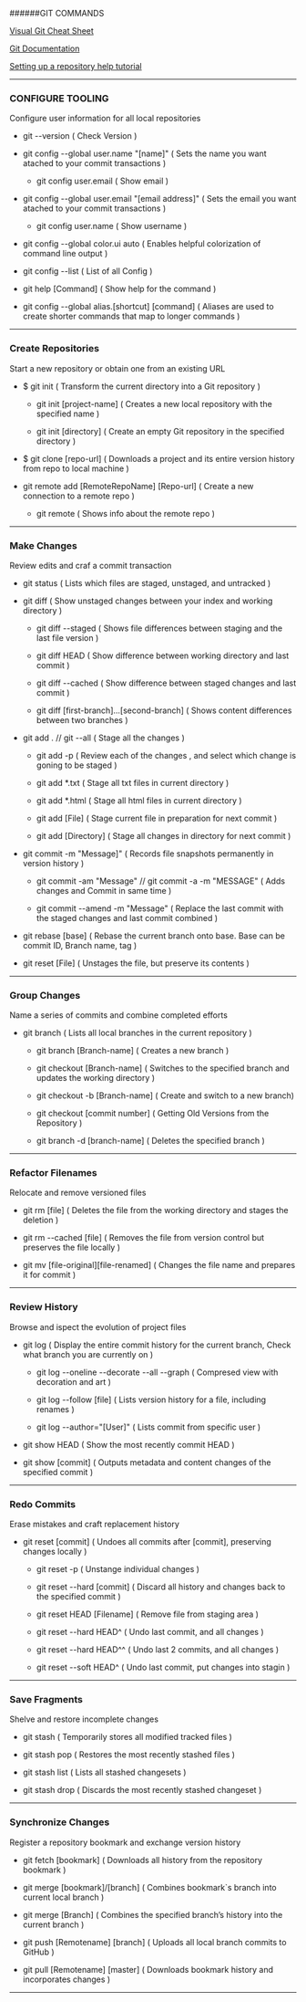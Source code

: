 ######GIT COMMANDS

[Visual Git Cheat Sheet ](http://ndpsoftware.com/git-cheatsheet.html#loc=stash;)

[Git Documentation](https://git-scm.com/docs)

[Setting up a repository help tutorial](https://www.atlassian.com/git/tutorials/setting-up-a-repository)


----------------------------------------------------------------------------------------------------------------------------------------
### CONFIGURE TOOLING
Configure user information for all local repositories

- git --version						                                           ( Check Version )

- git config --global user.name "[name]"                             ( Sets the name you want atached to your commit transactions )

   - git config user.email					                                     ( Show email )

- git config --global user.email "[email address]"                   ( Sets the email you want atached to your commit transactions )

   - git config user.name                                               ( Show username )

- git config --global color.ui auto                                  ( Enables helpful colorization of command line output )

- git config --list					                                         ( List of all Config )

- git help [Command]					              	 ( Show help for the command )

- git config --global alias.[shortcut] [command]      ( Aliases are used to create shorter commands that map to longer commands )


----------------------------------------------------------------------------------------------------------------------------------------
### Create Repositories
Start a new repository or obtain one from an existing URL

- $ git init                                        ( Transform the current directory into a Git repository )

  - git init [project-name]			                ( Creates a new local repository with the specified name )

  - git init [directory]                            ( Create an empty Git repository in the specified directory )

- $ git clone [repo-url]                            ( Downloads a project and its entire version history from repo to local machine )

- git remote add [RemoteRepoName] [Repo-url]		( Create a new connection to a remote repo ) 

  - git remote								        ( Shows info about the remote repo )


----------------------------------------------------------------------------------------------------------------------------------------
### Make Changes
Review edits and craf a commit transaction

- git status                ( Lists which files are staged, unstaged, and untracked )

- git diff                  ( Show unstaged changes between your index and working directory )

  - git diff --staged       ( Shows file differences between staging and the last file version )

  - git diff HEAD           ( Show difference between working directory and last commit )

  - git diff --cached       ( Show difference between staged changes and last commit )    

  - git diff [first-branch]...[second-branch]	( Shows content differences between two branches )

- git add . // git --all    ( Stage all the changes )

  - git add -p              ( Review each of the changes , and select which change is goning to be staged )

  - git add *.txt           ( Stage all txt files in current directory )

  - git add *.html          ( Stage all html files in current directory )

  - git add [File]          ( Stage current file in preparation for next commit )

  - git add [Directory]     ( Stage all changes in directory for next commit )

- git commit -m "Message]"   ( Records file snapshots permanently in version history )

  - git commit -am "Message" // git commit -a -m "MESSAGE"	( Adds changes and Commit in same time )

  - git commit --amend -m "Message"	 ( Replace the last commit with the staged changes and last commit combined )

- git rebase [base]         ( Rebase the current branch onto base. Base can be commit ID, Branch name, tag )

- git reset [File]          ( Unstages the file, but preserve its contents )


----------------------------------------------------------------------------------------------------------------------------------------
### Group Changes
Name a series of commits and combine completed efforts

- git branch					        ( Lists all local branches in the current repository )

  - git branch [Branch-name]			    ( Creates a new branch )

  - git checkout [Branch-name]           	( Switches to the specified branch and updates the working directory )

  - git checkout -b [Branch-name]           ( Create and switch to a new branch)

  - git checkout [commit number]          ( Getting Old Versions from the Repository )

  - git branch -d [branch-name]			( Deletes the specified branch )


----------------------------------------------------------------------------------------------------------------------------------------
### Refactor Filenames
Relocate and remove versioned files

- git rm [file]					            ( Deletes the file from the working directory and stages the deletion )

- git rm --cached [file]			        ( Removes the file from version control but preserves the file locally )

- git mv [file-original][file-renamed]		( Changes the file name and prepares it for commit )


----------------------------------------------------------------------------------------------------------------------------------------
### Review History
Browse and ispect the evolution of project files

- git log					( Display the entire commit history for the current branch, Check what branch you are currently on )

  - git log --oneline --decorate --all --graph      ( Compresed view with decoration and art )

  - git log --follow [file]			( Lists version history for a file, including renames )

  - git log --author="[User]"			( Lists commit from specific user )

- git show HEAD					( Show the most recently commit HEAD )

- git show [commit]				( Outputs metadata and content changes of the specified commit )


----------------------------------------------------------------------------------------------------------------------------------------
### Redo Commits
Erase mistakes and craft replacement history

- git reset [commit]				( Undoes all commits after [commit], preserving changes locally )

  - git reset -p                    ( Unstange individual changes )

  - git reset --hard [commit]		( Discard all history and changes back to the specified commit )

  - git reset HEAD [Filename]		( Remove file from staging area )

  - git reset --hard HEAD^			( Undo last commit, and all changes )

  - git reset --hard HEAD^^			( Undo last 2 commits, and all changes )

  - git reset --soft HEAD^			( Undo last commit, put changes into stagin )


----------------------------------------------------------------------------------------------------------------------------------------
### Save Fragments
Shelve and restore incomplete changes

- git stash					( Temporarily stores all modified tracked files )

- git stash pop					( Restores the most recently stashed files )

- git stash list				( Lists all stashed changesets )

- git stash drop				( Discards the most recently stashed changeset )


----------------------------------------------------------------------------------------------------------------------------------------
### Synchronize Changes
Register a repository bookmark and exchange version history

- git fetch [bookmark]				    ( Downloads all history from the repository bookmark )

- git merge [bookmark]/[branch]			( Combines bookmark`s branch into current local branch )

- git merge [Branch]	                ( Combines the specified branch’s history into the current branch )

- git push [Remotename] [branch]		( Uploads all local branch commits to GitHub )

- git pull [Remotename] [master]		( Downloads bookmark history and incorporates changes )


----------------------------------------------------------------------------------------------------------------------------------------
